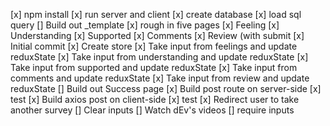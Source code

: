 [x] npm install
[x] run server and client
[x] create database
[x] load sql query
[] Build out _template
[x] rough in five pages
    [x] Feeling
    [x] Understanding
    [x] Supported
    [x] Comments
    [x] Review (with submit
[x] Initial commit
[x] Create store
[x] Take input from feelings and update reduxState
[x] Take input from understanding and update reduxState
[x] Take input from supported and update reduxState
[x] Take input from comments and update reduxState
[x] Take input from review and update reduxState
[] Build out Success page
[x] Build post route on server-side
    [x] test
[x] Build axios post on client-side
    [x] test
[x] Redirect user to take another survey
[] Clear inputs
[] Watch dEv's videos
[] require inputs
